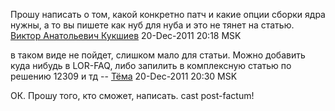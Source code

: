 Прошу написать о том, какой конкретно патч и какие опции сборки ядра
нужны, а то вы пишете как нуб для нуба и это не тянет на статью.
[Виктор Анатольевич Кукшиев](User:uju "wikilink") 20-Dec-2011 20:18
MSK

в таком виде не пойдет, слишком мало для статьи. Можно добавить куда
нибудь в LOR-FAQ, либо запилить в комплексную статью по решению
12309 и тд -- [Тёма](User:JB "wikilink") 20-Dec-2011 20:30 MSK

ОК. Прошу того, кто сможет, написать. cast post-factum\!